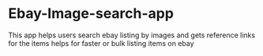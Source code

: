 # Ebay-Image-search-app
This app helps users search ebay listing by images and gets reference links for the items helps for faster or bulk listing items on ebay 

